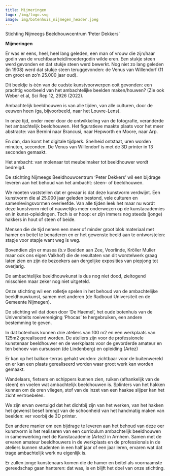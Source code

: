 ```yaml
---
title: Mijmeringen
logo: /img/logo.svg
image: img/botenhuis_nijmegen_header.jpeg
---
```

Stichting Nijmeegs Beeldhouwcentrum ‘Peter Dekkers’

**Mijmeringen**

Er was er eens, heel, heel lang geleden, een man of vrouw die zijn/haar godin van de vruchtbaarheid/moedergodin wilde eren. Een stukje steen werd gevonden en dat stukje steen werd bewerkt. Nog niet zo lang geleden (in 1908) werd dat stukje steen teruggevonden: de Venus van Willendorf (11 cm groot en zo’n 25.000 jaar oud).

Dit beeldje is èèn van de oudste kunstvoorwerpen ooit gevonden: een prachtig voorbeeld van het ambachtelijke beelden maken/houwen? (Zie ook Weber et al, Sci Rep 12, 2926 (2022).

Ambachtelijk beeldhouwen is van alle tijden, van alle culturen, door de eeuwen heen (ga, bijvoorbeeld, naar het Louvre-Lens). 

In onze tijd, onder meer door de ontwikkeling van de fotografie, veranderde het ambachtelijk beeldhouwen. Het figuratieve maakte plaats voor het meer abstracte: van Bernini naar Brancusi, naar Hepworth en Moore, naar Arp.



En dan, dan komt het digitale tijdperk. Snelheid ontstaat, uren worden minuten, seconden. De Venus van Willendorf is met de 3D printer in 13 seconden gemaakt.

Het ambacht: van molenaar tot meubelmaker tot beeldhouwer wordt bedreigd.

De stichting Nijmeegs Beeldhouwcentrum ‘Peter Dekkers’ wil een bijdrage leveren aan het behoud van het ambacht: steen- of beeldhouwen.

We moeten vaststellen dat er gevaar is dat deze kunstvorm verdwijnt. Een kunstvorm die al 25.000 jaar geleden bestond, vele culturen en samenlevingsvormen overleefde. Van alle tijden leek het maar nu wordt deze kunstvorm niet of nauwelijks meer onderwezen op de kunstacademies en in kunst-opleidingen. Toch is er hoop: er zijn immers nog steeds (jonge) hakkers in hout of steen of beide.  

Mensen die de tijd nemen een meer of minder groot blok materiaal met hamer en beitel te benaderen en er het gewenste beeld aan te ontworstelen: stapje voor stapje want weg is weg.

Bovendien zijn er musea (b.v Beelden aan Zee, Voorlinde, Kröller Muller maar ook ons eigen Valkhof) die de resultaten van dit worstelwerk graag laten zien en zijn de bezoekers aan dergelijke exposities van piepjong tot overjarig.

De ambachtelijke beeldhouwkunst is dus nog niet dood, zieltogend misschien maar zeker nog niet uitgeteld.

Onze stichting wil een rolletje spelen in het behoud van de ambachtelijke beeldhouwkunst, samen met anderen (de Radboud Universiteit en de Gemeente Nijmegen). 

De stichting wil dat doen door ‘De Haemel’, het oude botenhuis van de Universiteits roeivereniging ‘Phocas’ te hergebruiken, een andere bestemming te geven.

In dat botenhuis kunnen drie ateliers van 100 m2 en een werkplaats van 125m2 gerealiseerd worden. De ateliers zijn voor de professionele kunstenaar beeldhouwer en de werkplaats voor de gevorderde amateur en ten behoev van cursussen (de Lindenberg) en opleiding (Artez)

Er kan op het balkon-terras gehakt worden: zichtbaar voor de buitenwereld en er kan een plaats gerealiseerd worden waar groot werk kan worden gemaakt.

Wandelaars, fietsers en schippers kunnen zien, ruiken (afhankelijk van de steen) en voelen wat ambachtelijk beeldhouwen is. Splinters van het hakken kunnen om de oren vliegen, stof van de inzet van een haakse slijper kan het zicht vertroebelen.

We zijn ervan overtuigd dat het dichtbij zijn van het werken, van het hakken het gewenst besef brengt van de schoonheid van het handmatig maken van beelden: ver voorbij de 3D printer.

Een andere manier om een bijdrage te leveren aan het behoud van deze oer kunstvorm is het realiseren van een curriculum ambachtelijk beeldhouwen in samenwerking met de Kunstacademie (Artez) in Arnhem. Samen met de ervaren amateur beeldhouwers in de werkplaats en de professionals in de ateliers kunnen studenten in een half jaar of een jaar leren, ervaren wat dat trage ambachtelijk werk nu eigenlijk is.

Er zullen jonge kunstenaars komen die de hamer en beitel als voornaamste gereedschap gaan hanteren: dat was, is en blijft het doel van onze stichting.